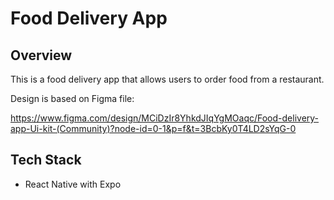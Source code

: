 # Food Delivery App

## Overview

This is a food delivery app that allows users to order food from a restaurant.

Design is based on Figma file:

https://www.figma.com/design/MCiDzIr8YhkdJIqYgMOaqc/Food-delivery-app-Ui-kit-(Community)?node-id=0-1&p=f&t=3BcbKy0T4LD2sYqG-0

## Tech Stack

- React Native with Expo